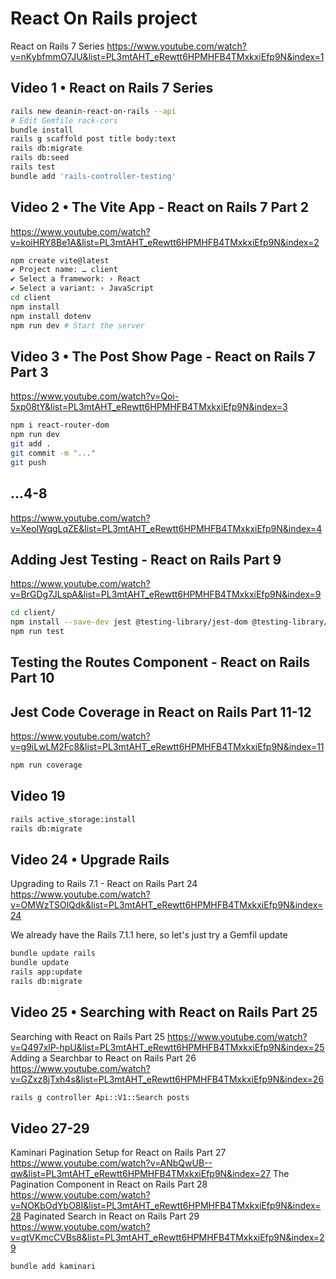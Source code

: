 # React On Rails project

React on Rails 7 Series
https://www.youtube.com/watch?v=nKybfmmO7JU&list=PL3mtAHT_eRewtt6HPMHFB4TMxkxiEfp9N&index=1

## Video 1 • React on Rails 7 Series

```bash
rails new deanin-react-on-rails --api
# Edit Gemfile rack-cors
bundle install
rails g scaffold post title body:text
rails db:migrate
rails db:seed
rails test
bundle add 'rails-controller-testing'
```

## Video 2 • The Vite App - React on Rails 7 Part 2

https://www.youtube.com/watch?v=koiHRY8Be1A&list=PL3mtAHT_eRewtt6HPMHFB4TMxkxiEfp9N&index=2

```bash
npm create vite@latest
✔ Project name: … client
✔ Select a framework: › React
✔ Select a variant: › JavaScript
cd client
npm install
npm install dotenv
npm run dev # Start the server
```

## Video 3 • The Post Show Page - React on Rails 7 Part 3

https://www.youtube.com/watch?v=Qoi-5xp08tY&list=PL3mtAHT_eRewtt6HPMHFB4TMxkxiEfp9N&index=3

```bash
npm i react-router-dom
npm run dev
git add .
git commit -m "..."
git push
```

## ...4-8

https://www.youtube.com/watch?v=XeoIWqgLqZE&list=PL3mtAHT_eRewtt6HPMHFB4TMxkxiEfp9N&index=4

## Adding Jest Testing - React on Rails Part 9

https://www.youtube.com/watch?v=BrGDg7JLspA&list=PL3mtAHT_eRewtt6HPMHFB4TMxkxiEfp9N&index=9

```bash
cd client/
npm install --save-dev jest @testing-library/jest-dom @testing-library/react @testing-library/user-event babel-jest @babel/preset-env @babel/preset-react vite-plugin-testing babel-plugin-transform-import-meta jest-environment-jsdom eslint-plugin-jest jest-fetch-mock history
npm run test
```

## Testing the Routes Component - React on Rails Part 10


## Jest Code Coverage in React on Rails Part 11-12

https://www.youtube.com/watch?v=g9iLwLM2Fc8&list=PL3mtAHT_eRewtt6HPMHFB4TMxkxiEfp9N&index=11

```bash
npm run coverage
```

## Video 19

```bash
rails active_storage:install
rails db:migrate
```

## Video 24 • Upgrade Rails

Upgrading to Rails 7.1 - React on Rails Part 24
https://www.youtube.com/watch?v=OMWzTSOlQdk&list=PL3mtAHT_eRewtt6HPMHFB4TMxkxiEfp9N&index=24

We already have the Rails 7.1.1 here, so let's just try a Gemfil update

```bash
bundle update rails
bundle update
rails app:update
rails db:migrate
```

 ## Video 25 • Searching with React on Rails Part 25

Searching with React on Rails Part 25
https://www.youtube.com/watch?v=Q497xlP-hpU&list=PL3mtAHT_eRewtt6HPMHFB4TMxkxiEfp9N&index=25
Adding a Searchbar to React on Rails Part 26
https://www.youtube.com/watch?v=GZxz8jTxh4s&list=PL3mtAHT_eRewtt6HPMHFB4TMxkxiEfp9N&index=26

 ```bash
 rails g controller Api::V1::Search posts
 ```

## Video 27-29

Kaminari Pagination Setup for React on Rails Part 27
https://www.youtube.com/watch?v=ANbQwUB--qw&list=PL3mtAHT_eRewtt6HPMHFB4TMxkxiEfp9N&index=27
The Pagination Component in React on Rails Part 28
https://www.youtube.com/watch?v=NOKbOdYbO8I&list=PL3mtAHT_eRewtt6HPMHFB4TMxkxiEfp9N&index=28
Paginated Search in React on Rails Part 29
https://www.youtube.com/watch?v=gtVKmcCVBs8&list=PL3mtAHT_eRewtt6HPMHFB4TMxkxiEfp9N&index=29

```bash
bundle add kaminari
```